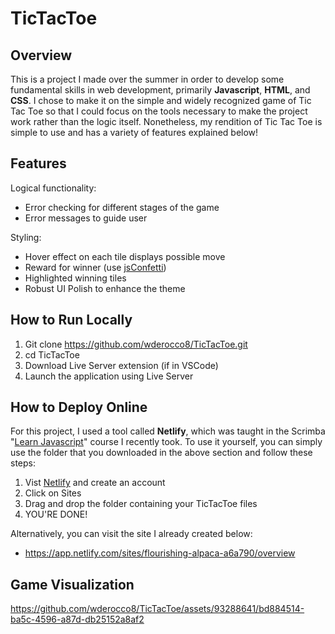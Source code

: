 # TicTacToe

## Overview
This is a project I made over the summer in order to develop some fundamental skills in web development, primarily **Javascript**, **HTML**, and **CSS**. I chose to make it on the simple and widely recognized game of Tic Tac Toe so that I could focus on the tools necessary to make the project work rather than the logic itself. Nonetheless, my rendition of Tic Tac Toe is simple to use and has a variety of features explained below!

## Features
Logical functionality:
* Error checking for different stages of the game
* Error messages to guide user

Styling:
* Hover effect on each tile displays possible move
* Reward for winner (use [jsConfetti](https://www.npmjs.com/package/js-confetti))
* Highlighted winning tiles
* Robust UI Polish to enhance the theme

## How to Run Locally
1. Git clone https://github.com/wderocco8/TicTacToe.git
2. cd TicTacToe
3. Download Live Server extension (if in VSCode)
4. Launch the application using Live Server

## How to Deploy Online
For this project, I used a tool called **Netlify**, which was taught in the Scrimba "[Learn Javascript](https://scrimba.com/learn/learnjavascript)" course I recently took. To use it yourself, you can simply use the folder that you downloaded in the above section and follow these steps:

1. Vist [Netlify](https://app.netlify.com/) and create an account
2. Click on Sites
3. Drag and drop the folder containing your TicTacToe files
4. YOU'RE DONE!

Alternatively, you can visit the site I already created below:
* https://app.netlify.com/sites/flourishing-alpaca-a6a790/overview


## Game Visualization

https://github.com/wderocco8/TicTacToe/assets/93288641/bd884514-ba5c-4596-a87d-db25152a8af2

